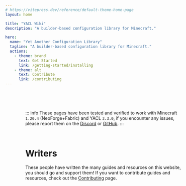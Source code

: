 ```yaml
---
# https://vitepress.dev/reference/default-theme-home-page
layout: home

title: "YACL Wiki"
description: "A builder-based configuration library for Minecraft."

hero:
  name: "Yet Another Configuration Library"
  tagline: "A builder-based configuration library for Minecraft."
  actions:
    - theme: brand
      text: Get Started
      link: /getting-started/installing
    - theme: alt
      text: Contribute
      link: /contributing
---
```


<style scoped>
.container {
  margin: auto;
  width: 100%;
  max-width: 1280px;
  padding: 0 24px;
  padding-top: 48px !important;
}

@media (min-width: 640px) {
  .container {
    padding: 0 48px;
  }
}

@media (min-width: 960px) {
  .container {
    width: 100%;
    padding: 0 64px;
  }
}
</style>

<script setup>
import {
  VPTeamMembers
} from 'vitepress/theme'

const memberData = [{
  name: "imb11",
  website: "https://imb11.dev/",
  discord: "https://discord.imb11.dev/"
}, {
  name: "isXander",
  website: "https://isxander.dev",
  discord: "https://short.isxander.dev/discord/"
}]

const members = memberData.map((data) => {
    const links = [];

    if(data.twitter) links.push({
      icon: "twitter",
      link: `https://twitter.com/${data.twitter}`,
      target: '_blank',
      rel: 'sponsored'
    });

    if(data.mastodon) {
      const mastodon_domain = data.mastodon.split("@")[1];
      const mastodon_username = "@" + data.mastodon.split("@")[0];

      links.push({
        icon: "mastodon",
        link: `https://${mastodon_domain}/${mastodon_username}`,
        target: '_blank',
      rel: 'sponsored'
      });
    }

    if(data.website) links.push({
      icon: {
        svg: `<svg xmlns="http://www.w3.org/2000/svg" width="24" height="24" viewBox="0 0 24 24" stroke="currentColor" stroke-width="2" stroke-linecap="round" stroke-linejoin="round">
  <circle cx="12" cy="12" r="10"></circle>
  <line x1="2" y1="12" x2="22" y2="12"></line>
  <path fill="none" d="M12 2a15.3 15.3 0 0 1 4 10 15.3 15.3 0 0 1-4 10 15.3 15.3 0 0 1-4-10 15.3 15.3 0 0 1 4-10z"></path>
</svg>
`
      },
      link: data.website,
      target: '_blank',
      rel: 'sponsored'
    });

    if(data.discord) links.push({
      icon: "discord",
      link: data.discord,
      target: '_blank',
      rel: 'sponsored'
    });

    links.push({
      icon: "github",
      link: `https://github.com/${data.name}`,
      target: '_blank',
      rel: 'sponsored'
    });

    return {
      name: data.name,
      avatar: `https://github.com/${data.name}.png?size=120`,
      links: links,
      target: '_blank',
      rel: 'sponsored'
    }
});
</script>



<div class="vp-doc container">

::: info
These pages have been tested and verified to work with Minecraft `1.20.4` (NeoForge+Fabric) and YACL `3.3.0`, if you encounter any issues, please report them on the [Discord](https://discord.gg/5tmestARuU) or [GitHub](https://github.com/moddedmc-wiki/yacl-wiki).
:::

<br />

# Writers

These people have written the many guides and resources on this website, you should go and support them! If you want to contribute guides and resources, check out the [Contributing](/contributing) page.

<VPTeamMembers
    :members="members"
/>

</div>